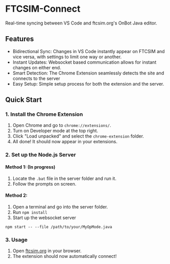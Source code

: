 # FTCSIM-Connect

Real-time syncing between VS Code and ftcsim.org's OnBot Java editor.
## Features
- Bidirectional Sync: Changes in VS Code instantly appear on FTCSIM and vice versa, with settings to limit one way or another.
- Instant Updates: Websocket based communication allows for instant changes on either end.
- Smart Detection: The Chrome Extension seamlessly detects the site and connects to the server
- Easy Setup: Simple setup process for both the extension and the server.

## Quick Start

### 1. Install the Chrome Extension
1. Open Chrome and go to `chrome://extensions/`.
2. Turn on Developer mode at the top right.
3. Click "Load unpacked" and select the `chrome-extension` folder.
4. All done! It should now appear in your extensions.

### 2. Set up the Node.js Server
#### Method 1: (In progress)
1. Locate the `.bat` file in the server folder and run it.
2. Follow the prompts on screen.

#### Method 2:
1. Open a terminal and go into the server folder.
2. Run `npm install`
3. Start up the websocket server
```
npm start -- --file /path/to/your/MyOpMode.java
```

### 3. Usage
1. Open [ftcsim.org](https://ftcsim.org) in your browser.
2. The extension should now automatically connect!